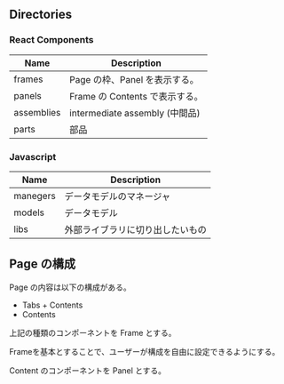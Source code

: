 ## Directories

### React Components

| Name       | Description                    |
|------------|--------------------------------|
| frames     | Page の枠、Panel を表示する。  |
| panels     | Frame の Contents で表示する。 |
| assemblies | intermediate assembly (中間品) |
| parts      | 部品                           |

### Javascript

| Name     | Description                      |
|----------|----------------------------------|
| manegers | データモデルのマネージャ         |
| models   | データモデル                     |
| libs     | 外部ライブラリに切り出したいもの |

## Page の構成

Page の内容は以下の構成がある。

- Tabs + Contents
- Contents

上記の種類のコンポーネントを Frame とする。

Frameを基本とすることで、ユーザーが構成を自由に設定できるようにする。

Content のコンポーネントを Panel とする。
